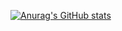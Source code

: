 [![Anurag's GitHub stats](https://github-readme-stats.vercel.app/api?username=A-Lamia)](https://github.com/anuraghazra/github-readme-stats)

<!--
**A-Lamia/A-Lamia** is a ✨ _special_ ✨ repository because its `README.md` (this file) appears on your GitHub profile.

Here are some ideas to get you started:

- 🔭 I’m currently working on ...
- 🌱 I’m currently learning ...
- 👯 I’m looking to collaborate on ...
- 🤔 I’m looking for help with ...
- 💬 Ask me about ...
- 📫 How to reach me: ...
- 😄 Pronouns: ...
- ⚡ Fun fact: ...
-->
